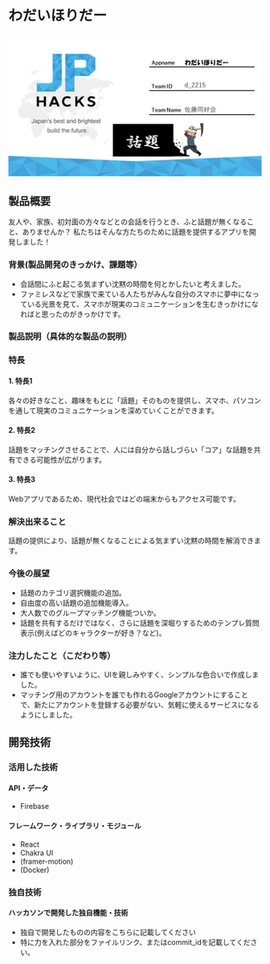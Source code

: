 # わだいほりだー

[![IMAGE ALT TEXT HERE](https://github.com/jphacks/D_2215/blob/master/d_2215.jpg)](https://www.youtube.com/watch?v=LUPQFB4QyVo)

## 製品概要
友人や、家族、初対面の方々などとの会話を行うとき、ふと話題が無くなること、ありませんか？
私たちはそんな方たちのために話題を提供するアプリを開発しました！
 
### 背景(製品開発のきっかけ、課題等）
* 会話間にふと起こる気まずい沈黙の時間を何とかしたいと考えました。
* ファミレスなどで家族で来ている人たちがみんな自分のスマホに夢中になっている光景を見て、スマホが現実のコミュニケーションを生むきっかけになればと思ったのがきっかけです。
### 製品説明（具体的な製品の説明）
### 特長
#### 1. 特長1
各々の好きなこと、趣味をもとに「話題」そのものを提供し、スマホ、パソコンを通して現実のコミュニケーションを深めていくことができます。
#### 2. 特長2
話題をマッチングさせることで、人には自分から話しづらい「コア」な話題を共有できる可能性が広がります。
#### 3. 特長3
Webアプリであるため、現代社会ではどの端末からもアクセス可能です。
### 解決出来ること
話題の提供により、話題が無くなることによる気まずい沈黙の時間を解消できます。
### 今後の展望
* 話題のカテゴリ選択機能の追加。
* 自由度の高い話題の追加機能導入。
* 大人数でのグループマッチング機能ついか。
* 話題を共有するだけではなく、さらに話題を深堀りするためのテンプレ質問表示(例えばどのキャラクターが好き？など)。
### 注力したこと（こだわり等）
* 誰でも使いやすいように、UIを親しみやすく、シンプルな色合いで作成しました。
* マッチング用のアカウントを誰でも作れるGoogleアカウントにすることで、新たにアカウントを登録する必要がない、気軽に使えるサービスになるようにしました。

## 開発技術
### 活用した技術
#### API・データ
* Firebase

#### フレームワーク・ライブラリ・モジュール
* React
* Chakra UI
* (framer-motion)
* (Docker)

### 独自技術
#### ハッカソンで開発した独自機能・技術
* 独自で開発したものの内容をこちらに記載してください
* 特に力を入れた部分をファイルリンク、またはcommit_idを記載してください。